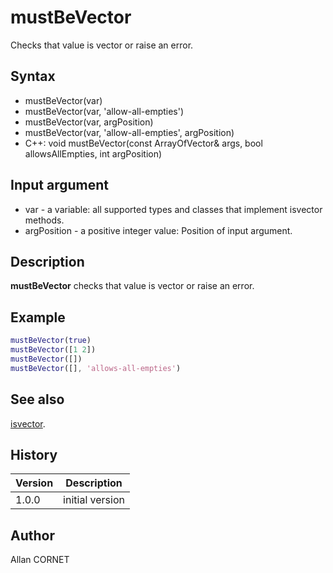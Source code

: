 # mustBeVector

Checks that value is vector or raise an error.

## Syntax

- mustBeVector(var)
- mustBeVector(var, 'allow-all-empties')
- mustBeVector(var, argPosition)
- mustBeVector(var, 'allow-all-empties', argPosition)
- C++: void mustBeVector(const ArrayOfVector& args, bool allowsAllEmpties, int argPosition)

## Input argument

- var - a variable: all supported types and classes that implement isvector methods.
- argPosition - a positive integer value: Position of input argument.

## Description

  <p><b>mustBeVector</b> checks that value is vector or raise an error.</p>

## Example

```matlab
mustBeVector(true)
mustBeVector([1 2])
mustBeVector([])
mustBeVector([], 'allows-all-empties')
```

## See also

[isvector](../elementary_functions/isvector.md).

## History

| Version | Description     |
| ------- | --------------- |
| 1.0.0   | initial version |

## Author

Allan CORNET
